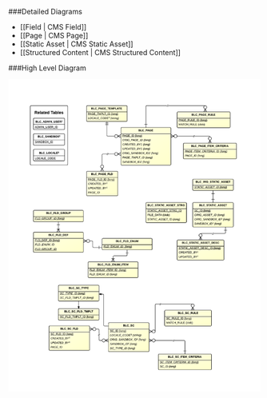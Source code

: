 ###Detailed Diagrams
- [[Field | CMS Field]]
- [[Page | CMS Page]]
- [[Static Asset | CMS Static Asset]]
- [[Structured Content | CMS Structured Content]]

###High Level Diagram

![CMS High Level](images/dataModel/CMSHighLevelERD.png)